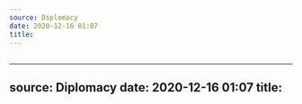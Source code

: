 ```yaml
---
source: Diplomacy
date: 2020-12-16 01:07
title: 
---
```


##---
source: Diplomacy
date: 2020-12-16 01:07
title: 
---

##